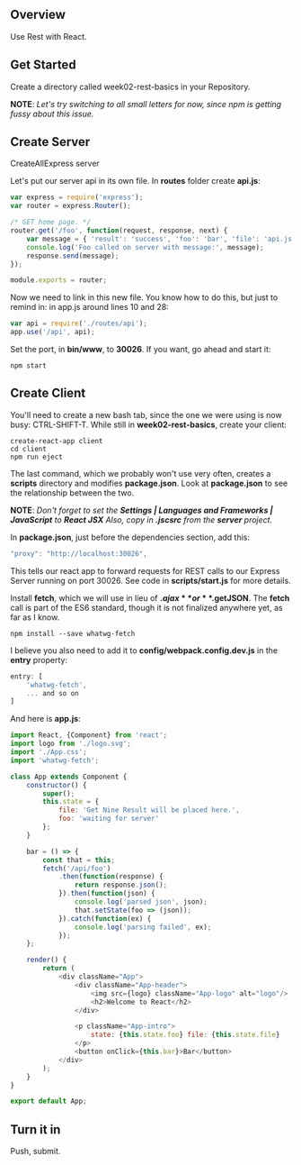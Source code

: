 ## Overview

Use Rest with React.

## Get Started

Create a directory called week02-rest-basics in your Repository.

**NOTE**: _Let's try switching to all small letters for now, since npm is getting fussy about this issue._

## Create Server

CreateAllExpress server

Let's put our server api in its own file. In **routes** folder create **api.js**:

```javascript
var express = require('express');
var router = express.Router();

/* GET home page. */
router.get('/foo', function(request, response, next) {
    var message = { 'result': 'success', 'foo': 'bar', 'file': 'api.js' };
    console.log('Foo called on server with message:', message);
    response.send(message);
});

module.exports = router;
```

Now we need to link in this new file. You know how to do this, but just to remind in: in app.js around lines 10 and 28:

```javascript
var api = require('./routes/api');
app.use('/api', api);
```

Set the port, in **bin/www**, to **30026**.
If you want, go ahead and start it:

```
npm start
```

## Create Client

You'll need to create a new bash tab, since the one we were using is now busy: CTRL-SHIFT-T. While still in **week02-rest-basics**, create your client:

```
create-react-app client
cd client
npm run eject
```

The last command, which we probably won't use very often, creates a **scripts** directory and modifies **package.json**. Look at **package.json** to see the relationship between the two.

**NOTE**: _Don't forget to set the **Settings | Languages and Frameworks | JavaScript** to **React JSX** Also, copy in **.jscsrc** from the **server** project._

In **package.json**, just before the dependencies section, add this:

```javascript
"proxy": "http://localhost:30026",
```

This tells our react app to forward requests for REST calls to our Express Server running on port 30026. See code in **scripts/start.js** for more details.

Install **fetch**, which we will use in lieu of **$.ajax** or **$.getJSON**. The **fetch** call is part of the ES6 standard, though it is not finalized anywhere yet, as far as I know.

```
npm install --save whatwg-fetch
```

I believe you also need to add it to **config/webpack.config.dev.js** in the **entry** property:

```javascript
entry: [
    'whatwg-fetch',
    ... and so on
]
```

And here is **app.js**:

```javascript
import React, {Component} from 'react';
import logo from './logo.svg';
import './App.css';
import 'whatwg-fetch';

class App extends Component {
    constructor() {
        super();
        this.state = {
            file: 'Get Nine Result will be placed here.',
            foo: 'waiting for server'
        };
    }

    bar = () => {
        const that = this;
        fetch('/api/foo')
            .then(function(response) {
                return response.json();
            }).then(function(json) {
                console.log('parsed json', json);
                that.setState(foo => (json));
            }).catch(function(ex) {
                console.log('parsing failed', ex);
            });
    };

    render() {
        return (
            <div className="App">
                <div className="App-header">
                    <img src={logo} className="App-logo" alt="logo"/>
                    <h2>Welcome to React</h2>
                </div>

                <p className="App-intro">
                    state: {this.state.foo} file: {this.state.file}
                </p>
                <button onClick={this.bar}>Bar</button>
            </div>
        );
    }
}

export default App;
```

## Turn it in

Push, submit.
